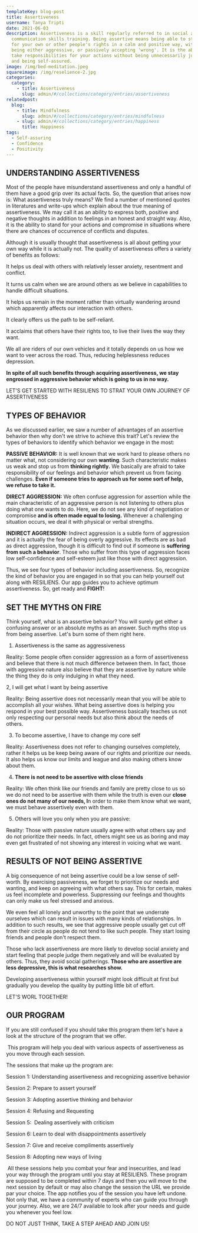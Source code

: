 ```yaml
---
templateKey: blog-post
title: Assertiveness
username: Tanya Tripti
date: 2021-06-03
description: Assertiveness is a skill regularly referred to in social and
  communication skills training. Being assertive means being able to stand up
  for your own or other people's rights in a calm and positive way, without
  being either aggressive, or passively accepting 'wrong'. It is the ability to
  take responsibilities for your actions without being unnecessarily judgmental,
  and being self-assured.
image: /img/bed-meditation.jpeg
squareimage: /img/reselience-2.jpg
categories:
  category:
    - title: Assertiveness
      slug: admin/#/collections/category/entries/assertiveness
relatedpost:
  blog:
    - title: Mindfulness
      slug: admin/#/collections/category/entries/mindfulness
    - slug: admin/#/collections/category/entries/happiness
      title: Happiness
tags:
  - Self-assuring
  - Confidence
  - Positivity
---
```

<!--StartFragment-->

## **UNDERSTANDING ASSERTIVENESS**

Most of the people have  misunderstand assertiveness and only a handful of them have a good grip over its actual facts. So, the question that arises now is: What assertiveness truly means? We find a number of mentioned quotes in literatures and write-ups which explain about the true meaning of assertiveness. We may call it as an ability to express both, positive and negative thoughts in addition to feelings in an honest and straight way. Also, it is the ability to stand for your actions and compromise in situations where there are chances of occurrence of conflicts and disputes.

Although it is usually thought that assertiveness is all about getting your own way while it is actually not. The quality of assertiveness offers a variety of benefits as follows:

It helps us deal with others with relatively lesser anxiety, resentment and conflict.

It turns us calm when we are around others as we believe in capabilities to handle difficult situations.

It helps us remain in the moment rather than virtually wandering around which apparently affects our interaction with others.

It clearly offers us the path to be self-reliant.

 It acclaims that others have their rights too, to live their lives the way they want.

We all are riders of our own vehicles and it totally depends on us how we want to veer across the road. Thus, reducing helplessness reduces depression.

**In spite of all such benefits through acquiring assertiveness, we stay engrossed in aggressive behavior which is going to us in no way.**

LET'S GET STARTED WITH RESILIENS TO STRAT YOUR OWN JOURNEY OF ASSERTIVENESS

## **TYPES OF BEHAVIOR**

As we discussed earlier, we saw a number of advantages of an assertive behavior then why don't we strive to achieve this trait? Let's review the types of behaviors to identify which behavior we engage in the most:

**PASSIVE BEHAVIOR:** It is well known that we work hard to please others no matter what, not considering our own **wanting**. Such characteristic makes us weak and stop us from **thinking rightly.** We basically are afraid to take responsibility of our feelings and behavior which prevent us from facing challenges. **Even if someone tries to approach us for some sort of help, we refuse to take it.**

**DIRECT AGGRESSION:** We often confuse aggression for assertion while the main characteristic of an aggressive person is not listening to others plus doing what one wants to do. Here, we do not see any kind of negotiation or compromise **and is often made equal to losing.** Whenever a challenging situation occurs, we deal it with physical or verbal strengths. 

**INDIRECT AGGRESSION:** Indirect aggression is a subtle form of aggression and it is actually the fear of being overly aggressive. Its effects are as bad as direct aggression, though it is difficult to find out if someone is **suffering from such a behavior**. Those who suffer from this type of aggression faces low self-confidence and self-esteem just like those with direct aggression.   

Thus, we see four types of behavior including assertiveness. So, recognize the kind of behavior you are engaged in so that you can help yourself out along with RESILIENS. Our app guides you to achieve optimum assertiveness. So, get ready and  **FIGHT**! 

## **SET THE MYTHS ON FIRE**

Think yourself, what is an assertive behavior? You will surely get either a confusing answer or an absolute myths as an answer. Such myths stop us from being assertive. Let's burn some of them right here.

1. Assertiveness is the same as aggressiveness

Reality: Some people often consider aggression as a form of assertiveness and believe that there is not much difference between them. In fact, those with aggressive nature also believe that they are assertive by nature while the thing they do is only indulging in what they need. 

2, I will get what I want by being assertive

Reality: Being assertive does not necessarily mean that you will be able to accomplish all your wishes. What being assertive does is helping you respond in your best possible way. Assertiveness basically teaches us not only respecting our personal needs but also think about the needs of others.

3. To become assertive, I have to change my core self

Reality: Assertiveness does not refer to changing ourselves completely, rather it helps us be keep being aware of our rights and prioritize our needs. It also helps us know our limits and league and also making others know about them.

4. **There is not need to be assertive with close friends**

Reality: We often think like our friends and family are pretty close to us so we do  not need to be assertive with them while the truth is even our **close ones do not many of our needs, I**n order to make them know what we want, we must behave assertively even with them.

5. Others will love you only when you are passive:

Reality: Those with passive nature usually agree with what others say and do not prioritize their needs. In fact, others might see us as boring and may even get frustrated of not showing any interest in voicing what we want.

## **RESULTS OF NOT BEING ASSERTIVE**

A big consequence of not being assertive could be a low sense of self-worth. By exercising passiveness, we forget to prioritize our needs and wanting, and keep on agreeing with what others say. This for certain, makes us feel incomplete and powerless. Suppressing our feelings and thoughts can only make us feel stressed and anxious.

We even feel all lonely and unworthy to the point that we underrate ourselves which can result in issues with many kinds of relationships. In addition to such results, we see that aggressive people usually get cut off from their circle as people do not tend to like such people. They start losing friends and people don't respect them.

Those who lack assertiveness are more likely to develop social anxiety and start feeling that people judge them negatively and will be evaluated by others. Thus, they avoid social gatherings. **Those who are assertive are less depressive, this is what researches show.** 

Developing assertiveness within yourself might look difficult at first but gradually you develop the quality by putting little bit of effort.

LET'S WORL TOGETHER!

## OUR PROGRAM

If you are still confused if you should take this program them let's have a look at the structure of the program that we offer. 

 This program will help you deal with various aspects of assertiveness as you move through each session.

The sessions that make up the program are: 

Session 1: Understanding assertiveness and recognizing assertive behavior

Session 2: Prepare to assert yourself

Session 3: Adopting assertive thinking and behavior

Session 4: Refusing and Requesting

Session 5:  Dealing assertively with criticism

Session 6: Learn to deal with disappointments assertively

Session 7: Give and receive compliments assertively

Session 8: Adopting new ways of living

 All these sessions help you combat your fear and insecurities, and lead your way through the program until you stay at RESILIENS. These program are supposed to be completed within 7 days and then you will move to the next session by default or may also change the session the URL we provide par your choice. The app notifies you of the session you have left undone. Not only that, we have a community of experts who can guide you through your journey. Also, we are 24/7 available to look after your needs and guide you whenever you feel low.

DO NOT JUST THINK, TAKE A STEP AHEAD AND JOIN US!

<!--EndFragment-->